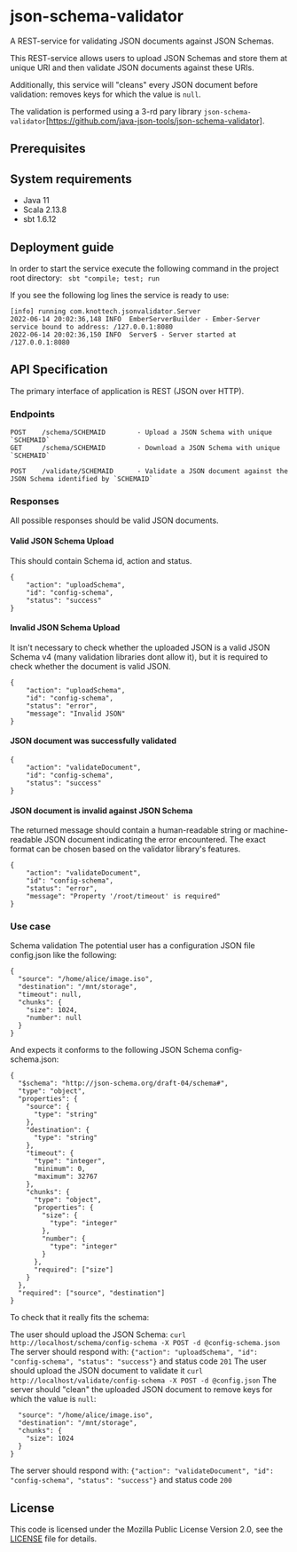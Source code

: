 # json-schema-validator #

A REST-service for validating JSON documents against JSON Schemas.

This REST-service allows users to upload JSON Schemas and store them at unique URI and then validate JSON documents against these URIs.

Additionally, this service will "cleans" every JSON document before validation: removes keys for which the value is `null`.

The validation is performed using a 3-rd pary library `json-schema-validator`[https://github.com/java-json-tools/json-schema-validator]. 

## Prerequisites

## System requirements ##

- Java 11
- Scala 2.13.8
- sbt 1.6.12

## Deployment guide ##

In order to start the service execute the following command in the project root directory:
``` sbt "compile; test; run```

If you see the following log lines the service is ready to use:
```
[info] running com.knottech.jsonvalidator.Server 
2022-06-14 20:02:36,148 INFO  EmberServerBuilder - Ember-Server service bound to address: /127.0.0.1:8080
2022-06-14 20:02:36,150 INFO  Server$ - Server started at /127.0.0.1:8080
```


## API Specification ##
The primary interface of application is REST (JSON over HTTP).

### Endpoints  ###
```
POST    /schema/SCHEMAID        - Upload a JSON Schema with unique `SCHEMAID`
GET     /schema/SCHEMAID        - Download a JSON Schema with unique `SCHEMAID`

POST    /validate/SCHEMAID      - Validate a JSON document against the JSON Schema identified by `SCHEMAID`
```
### Responses  ###
All possible responses should be valid JSON documents.

#### Valid JSON Schema Upload ####
This should contain Schema id, action and status.
```
{
    "action": "uploadSchema",
    "id": "config-schema",
    "status": "success"
}
```
#### Invalid JSON Schema Upload ####
It isn't necessary to check whether the uploaded JSON is a valid JSON Schema v4 (many validation libraries dont allow it), but it is required to check whether the document is valid JSON.
```
{
    "action": "uploadSchema",
    "id": "config-schema",
    "status": "error",
    "message": "Invalid JSON"
}
```
#### JSON document was successfully validated ####
```
{
    "action": "validateDocument",
    "id": "config-schema",
    "status": "success"
}
```

#### JSON document is invalid against JSON Schema ####
The returned message should contain a human-readable string or machine-readable JSON document indicating the error encountered. The exact format can be chosen based on the validator library's features.
```
{
    "action": "validateDocument",
    "id": "config-schema",
    "status": "error",
    "message": "Property '/root/timeout' is required"
}
```

### Use case ###
Schema validation
The potential user has a configuration JSON file config.json like the following:
```
{
  "source": "/home/alice/image.iso",
  "destination": "/mnt/storage",
  "timeout": null,
  "chunks": {
    "size": 1024,
    "number": null
  }
}
```
And expects it conforms to the following JSON Schema config-schema.json:
```
{
  "$schema": "http://json-schema.org/draft-04/schema#",
  "type": "object",
  "properties": {
    "source": {
      "type": "string"
    },
    "destination": {
      "type": "string"
    },
    "timeout": {
      "type": "integer",
      "minimum": 0,
      "maximum": 32767
    },
    "chunks": {
      "type": "object",
      "properties": {
        "size": {
          "type": "integer"
        },
        "number": {
          "type": "integer"
        }
      },
      "required": ["size"]
    }
  },
  "required": ["source", "destination"]
}
```

To check that it really fits the schema:

The user should upload the JSON Schema: ```curl http://localhost/schema/config-schema -X POST -d @config-schema.json```
The server should respond with: `{"action": "uploadSchema", "id": "config-schema", "status": "success"}` and status code `201`
The user should upload the JSON document to validate it `curl http://localhost/validate/config-schema -X POST -d @config.json`
The server should "clean" the uploaded JSON document to remove keys for which the value is `null`:
```{
  "source": "/home/alice/image.iso",
  "destination": "/mnt/storage",
  "chunks": {
    "size": 1024
  }
}
```
The server should respond with: `{"action": "validateDocument", "id": "config-schema", "status": "success"}` and status code `200`


## License ##

This code is licensed under the Mozilla Public License Version 2.0, see the
[LICENSE](LICENSE) file for details.

